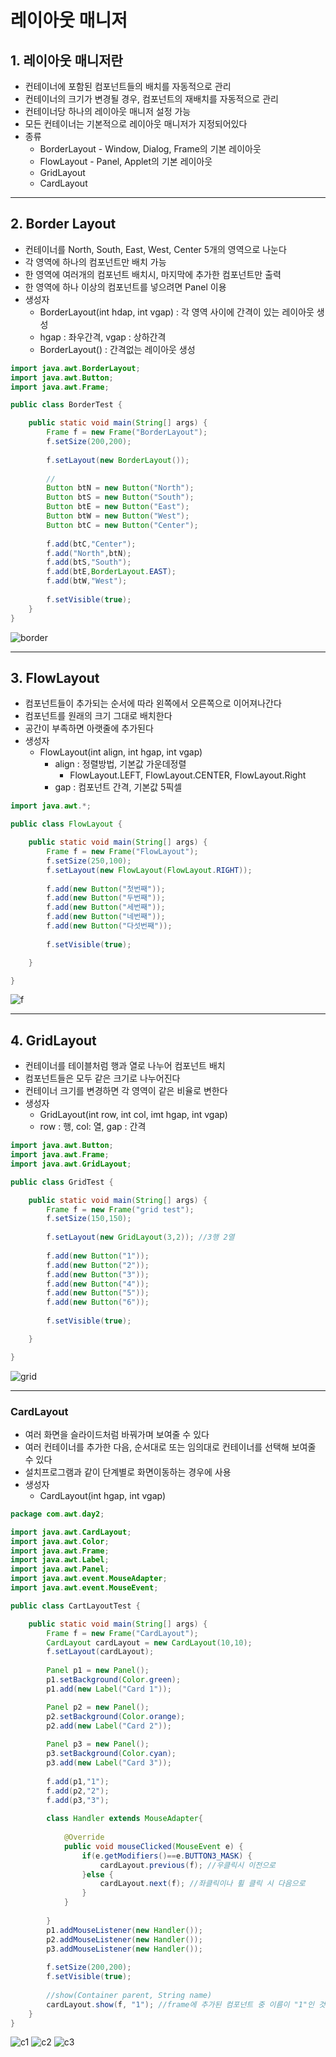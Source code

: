 # 레이아웃 매니저
## 1. 레이아웃 매니저란
- 컨테이너에 포함된 컴포넌트들의 배치를 자동적으로 관리
- 컨테이너의 크기가 변경될 경우, 컴포넌트의 재배치를 자동적으로 관리
- 컨테이너당 하나의 레이아웃 매니저 설정 가능
- 모든 컨테이너는 기본적으로 레이아웃 매니저가 지정되어있다
- 종류
  - BorderLayout - Window, Dialog, Frame의 기본 레이아웃
  - FlowLayout - Panel, Applet의 기본 레이아웃
  - GridLayout
  - CardLayout   

***

## 2. Border Layout
- 컨테이너를 North, South, East, West, Center 5개의 영역으로 나눈다
- 각 영역에 하나의 컴포넌트만 배치 가능
- 한 영역에 여러개의 컴포넌트 배치시, 마지막에 추가한 컴포넌트만 출력
- 한 영역에 하나 이상의 컴포넌트를 넣으려면 Panel 이용
- 생성자
  - BorderLayout(int hdap, int vgap) : 각 영역 사이에 간격이 있는 레이아웃 생성
  - hgap : 좌우간격, vgap : 상하간격
  - BorderLayout() : 간격없는 레이아웃 생성   

```java
import java.awt.BorderLayout;
import java.awt.Button;
import java.awt.Frame;

public class BorderTest {

	public static void main(String[] args) {
		Frame f = new Frame("BorderLayout");
		f.setSize(200,200);
		
		f.setLayout(new BorderLayout());
		
		//
		Button btN = new Button("North");
		Button btS = new Button("South");
		Button btE = new Button("East");
		Button btW = new Button("West");
		Button btC = new Button("Center");
		
		f.add(btC,"Center");
		f.add("North",btN);
		f.add(btS,"South");
		f.add(btE,BorderLayout.EAST);
		f.add(btW,"West");
		
		f.setVisible(true);
	}
}
```
![border](https://user-images.githubusercontent.com/99188096/161694335-374c326e-d50e-44ca-8333-ed34b35e905c.PNG)   

***

## 3. FlowLayout
- 컴포넌트들이 추가되는 순서에 따라 왼쪽에서 오른쪽으로 이어져나간다
- 컴포넌트를 원래의 크기 그대로 배치한다
- 공간이 부족하면 아랫줄에 추가된다
- 생성자
	- FlowLayout(int align, int hgap, int vgap)
		- align : 정렬방법, 기본값 가운데정렬
			- FlowLayout.LEFT, FlowLayout.CENTER, FlowLayout.Right
		- gap : 컴포넌트 간격, 기본값 5픽셀   

```java
import java.awt.*;

public class FlowLayout {

	public static void main(String[] args) {
		Frame f = new Frame("FlowLayout");
		f.setSize(250,100);
		f.setLayout(new FlowLayout(FlowLayout.RIGHT));
		
		f.add(new Button("첫번째"));
		f.add(new Button("두번째"));
		f.add(new Button("세번째"));
		f.add(new Button("네번째"));
		f.add(new Button("다섯번째"));
		
		f.setVisible(true);

	}

}
```
![f](https://user-images.githubusercontent.com/99188096/161699094-6ef2b4a1-79d7-4551-a03e-fcff26607270.PNG)



***

## 4. GridLayout
- 컨테이너를 테이블처럼 행과 열로 나누어 컴포넌트 배치
- 컴포넌트들은 모두 같은 크기로 나누어진다
- 컨테이너 크기를 변경하면 각 영역이 같은 비율로 변한다
- 생성자
	- GridLayout(int row, int col, imt hgap, int vgap)
	- row : 행, col: 열, gap : 간격   

```java
import java.awt.Button;
import java.awt.Frame;
import java.awt.GridLayout;

public class GridTest {

	public static void main(String[] args) {
		Frame f = new Frame("grid test");
		f.setSize(150,150);
		
		f.setLayout(new GridLayout(3,2)); //3행 2열
		
		f.add(new Button("1"));
		f.add(new Button("2"));
		f.add(new Button("3"));
		f.add(new Button("4"));
		f.add(new Button("5"));
		f.add(new Button("6"));
		
		f.setVisible(true);

	}

}

```

![grid](https://user-images.githubusercontent.com/99188096/161697090-05a78be3-50db-49ef-a533-f7f232aa5eb5.PNG)   

***

### CardLayout
- 여러 화면을 슬라이드처럼 바꿔가며 보여줄 수 있다
- 여러 컨테이너를 추가한 다음, 순서대로 또는 임의대로 컨테이너를 선택해 보여줄 수 있다
- 설치프로그램과 같이 단계별로 화면이동하는 경우에 사용
- 생성자
	- CardLayout(int hgap, int vgap)   

```java
package com.awt.day2;

import java.awt.CardLayout;
import java.awt.Color;
import java.awt.Frame;
import java.awt.Label;
import java.awt.Panel;
import java.awt.event.MouseAdapter;
import java.awt.event.MouseEvent;

public class CartLayoutTest {

	public static void main(String[] args) {
		Frame f = new Frame("CardLayout");
		CardLayout cardLayout = new CardLayout(10,10);
		f.setLayout(cardLayout);
		
		Panel p1 = new Panel();
		p1.setBackground(Color.green);
		p1.add(new Label("Card 1"));

		Panel p2 = new Panel();
		p2.setBackground(Color.orange);
		p2.add(new Label("Card 2"));
		
		Panel p3 = new Panel();
		p3.setBackground(Color.cyan);
		p3.add(new Label("Card 3"));
		
		f.add(p1,"1");
		f.add(p2,"2");
		f.add(p3,"3");
		
		class Handler extends MouseAdapter{
			
			@Override
			public void mouseClicked(MouseEvent e) {
				if(e.getModifiers()==e.BUTTON3_MASK) { 
					cardLayout.previous(f); //우클릭시 이전으로
				}else {
					cardLayout.next(f); //좌클릭이나 휠 클릭 시 다음으로
				}
			}
			
		}
		p1.addMouseListener(new Handler());
		p2.addMouseListener(new Handler());
		p3.addMouseListener(new Handler());
		
		f.setSize(200,200);
		f.setVisible(true);
		
		//show(Container parent, String name)
		cardLayout.show(f, "1"); //frame에 추가된 컴포넌트 중 이름이 "1"인 것을 보여준다
	}
}

```
![c1](https://user-images.githubusercontent.com/99188096/161701545-a96ca410-107c-42ea-a22a-b8723d7098c9.PNG)
![c2](https://user-images.githubusercontent.com/99188096/161701557-06f6a3de-b32c-44ef-bb11-5d6bf39dda62.PNG)
![c3](https://user-images.githubusercontent.com/99188096/161701564-16fef4b2-55ba-48ae-8c79-7f2bb382273e.PNG)   


